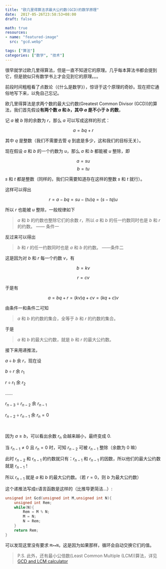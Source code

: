 ```yaml
---
title: "欧几里得算法求最大公约数(GCD)的数学原理"
date:  2017-05-26T23:58:53+08:00
draft: false

math: true
resources:
- name: "featured-image"
  src: "gcd.webp"

tags: ["算法"]
categories: ["数学", "技术"]
---
```



很早就学过欧几里得算法，但是一直不知道它的原理。几乎每本算法书都会提到它，但是貌似只有数学书上才会见到它的原理。。。

前段时间粗粗看了点数论（《什么是数学》），惊讶于这个原理的奇妙。现在把它通俗地写下来，以免自己忘记。

欧几里得算法是求两个数的最大公约数(Greatest Common Divisor (GCD))的算法，我们首先假设**有两个数 $a$ 和 $b$，其中 $a$ 是不小于 $b$ 的数**，

记 $a$ 被 $b$ 除的余数为 $r$，那么 $a$ 可以写成这样的形式：

$$a = bq + r$$

其中 $q$ 是整数（我们不需要去管 $q$ 到底是多少，这和我们的目标无关）。

现在假设 $a$ 和 $b$ 的一个约数为 $u$，那么 $a$ 和 $b$ 都能被 $u$ 整除，即

$$a = su$$
$$b = tu$$

$s$ 和 $t$ 都是整数（同样的，我们只需要知道存在这样的整数 $s$ 和 $t$ 就行）。

这样可以得出

$$r = a - bq = su - (tu)q = (s - tq)u$$ 

所以 $r$ 也能被 $u$ 整除，一般规律如下

>$a$ 和 $b$ 的约数也整除它们的余数 $r$，所以 $a$ 和 $b$ 的任一约数同时也是 $b$ 和 $r$ 的约数。  —— 条件一

反过来可以得出

>$b$ 和 $r$ 的任一约数同时也是 $a$ 和 $b$ 的约数。  ——条件二

这是因为对 $b$ 和 $r$ 每一个约数 $v$，有

$$b = kv$$

$$r = cv$$

于是有

$$a = bq + r = (kv)q + cv = (kq + c)v$$

由条件一和条件二可知

>$a$ 和 $b$ 的约数的集合，全等于 $b$ 和 $r$ 的约数的集合。

于是

>$a$ 和 $b$ 的最大公约数，就是 $b$ 和 $r$ 的最大公约数。

接下来用递推法，

$a \div b$ 余 $r$，现在设

$b \div r$ 余 $r_1$

$r \div r_1$ 余 $r_2$

……

$r_{n-3} \div r_{n-2}$ 余 $r_{n-1}$

$r_{n-2} \div r_{n-1}$ 余 $r_n=0$

</br>

因为 $a \ge b$，可以看出余数 $r_n$ 会越来越小，最终变成 $0$.

当 $r_{n-1} \neq 0$ 且 $r_n = 0$ 时，可知 $r_{n-2}$ 可被 $r_{n-1}$ 整除（余数为 $0$ 嘛）

此时 $r_{n-2}$ 和 $r_{n-1}$ 的约数就只有：$r_{n-1}$ 和 $r_{n-1}$ 的因数，所以他们的最大公约数就是 $r_{n-1}$！

所以 $r_{n-1}$ 就是 $a$ 和 $b$ 的最大公约数。（若 $r = 0$，则 $b$ 为最大公约数）

 

这个递推法写成c语言函数是这样的（比推导更简洁...）:

```c
unsigned int Gcd(unsigned int M,unsigned int N){
    unsigned int Rem;
    while(N){
        Rem = M % N;
        M = N;
        N = Rem;
    }
    return Rem;
}
```

 

可以发现这里没有要求 `M>=N`，这是因为如果那样，循环会自动交换它们的值。
 
>P.S. 此外，还有最小公倍数(Least Common Multiple (LCM))算法，详见 [GCD and LCM calculator](https://www.mathportal.org/calculators/numbers-calculators/gcd-lcm-calculator.php)

 